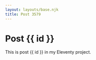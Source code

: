 ```yaml
---
layout: layouts/base.njk
title: Post 3579
---
```


# Post {{ id }}

This is post {{ id }} in my Eleventy project.
